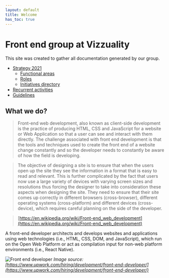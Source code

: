 ```yaml
---
layout: default
title: Welcome
has_toc: true
---
```


# Front end group at Vizzuality

This site was created to gather all documentation generated by our group.

* [Strategy 2021](/frontismos/docs/strategy-2021/index/)
  * [Functional areas](/frontismos/docs/strategy-2021/funtional-areas/index/)
  * [Roles](/frontismos/docs/strategy-2021/roles/index)
  * [Initiatives directory](/frontismos/docs/strategy-2021/initiatives-directory/index)
* [Recurrent activities](/frontismos/docs/recurrent-activities/index)
* [Guidelines](/frontismos/docs/guidelines/index)

## What we do?

> Front-end web development, also known as client-side development is the practice of producing HTML, CSS and JavaScript for a website or Web Application so that a user can see and interact with them directly. The challenge associated with front end development is that the tools and techniques used to create the front end of a website change constantly and so the developer needs to constantly be aware of how the field is developing.

> The objective of designing a site is to ensure that when the users open up the site they see the information in a format that is easy to read and relevant. This is further complicated by the fact that users now use a large variety of devices with varying screen sizes and resolutions thus forcing the designer to take into consideration these aspects when designing the site. They need to ensure that their site comes up correctly in different browsers (cross-browser), different operating systems (cross-platform) and different devices (cross-device), which requires careful planning on the side of the developer.

> [https://en.wikipedia.org/wiki/Front-end_web_development](https://en.wikipedia.org/wiki/Front-end_web_development)

A front-end developer architects and develops websites and applications using web technologies (i.e., HTML, CSS, DOM, and JavaScript), which run on the Open Web Platform or act as compilation input for non-web platform environments (i.e., React Native).

![Front end developer](https://frontendmasters.com/books/front-end-handbook/2018/images/what-is-front-end-dev.png)
_Image source: [https://www.upwork.com/hiring/development/front-end-developer/](https://www.upwork.com/hiring/development/front-end-developer/)_
